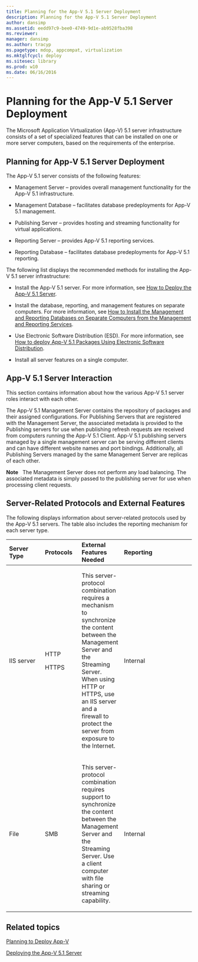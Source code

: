 ```yaml
---
title: Planning for the App-V 5.1 Server Deployment
description: Planning for the App-V 5.1 Server Deployment
author: dansimp
ms.assetid: eedd97c9-bee0-4749-9d1e-ab9528fba398
ms.reviewer: 
manager: dansimp
ms.author: tracyp
ms.pagetype: mdop, appcompat, virtualization
ms.mktglfcycl: deploy
ms.sitesec: library
ms.prod: w10
ms.date: 06/16/2016
---
```



# Planning for the App-V 5.1 Server Deployment


The Microsoft Application Virtualization (App-V) 5.1 server infrastructure consists of a set of specialized features that can be installed on one or more server computers, based on the requirements of the enterprise.

## Planning for App-V 5.1 Server Deployment


The App-V 5.1 server consists of the following features:

-   Management Server – provides overall management functionality for the App-V 5.1 infrastructure.

-   Management Database – facilitates database predeployments for App-V 5.1 management.

-   Publishing Server – provides hosting and streaming functionality for virtual applications.

-   Reporting Server – provides App-V 5.1 reporting services.

-   Reporting Database – facilitates database predeployments for App-V 5.1 reporting.

The following list displays the recommended methods for installing the App-V 5.1 server infrastructure:

-   Install the App-V 5.1 server. For more information, see [How to Deploy the App-V 5.1 Server](how-to-deploy-the-app-v-51-server.md).

-   Install the database, reporting, and management features on separate computers. For more information, see [How to Install the Management and Reporting Databases on Separate Computers from the Management and Reporting Services](how-to-install-the-management-and-reporting-databases-on-separate-computers-from-the-management-and-reporting-services51.md).

-   Use Electronic Software Distribution (ESD). For more information, see [How to deploy App-V 5.1 Packages Using Electronic Software Distribution](how-to-deploy-app-v-51-packages-using-electronic-software-distribution.md).

-   Install all server features on a single computer.

## <a href="" id="---------app-v-5-1-server-interaction"></a> App-V 5.1 Server Interaction


This section contains information about how the various App-V 5.1 server roles interact with each other.

The App-V 5.1 Management Server contains the repository of packages and their assigned configurations. For Publishing Servers that are registered with the Management Server, the associated metadata is provided to the Publishing servers for use when publishing refresh requests are received from computers running the App-V 5.1 Client. App-V 5.1 publishing servers managed by a single management server can be serving different clients and can have different website names and port bindings. Additionally, all Publishing Servers managed by the same Management Server are replicas of each other.

**Note**  
The Management Server does not perform any load balancing. The associated metadata is simply passed to the publishing server for use when processing client requests.

 

## Server-Related Protocols and External Features


The following displays information about server-related protocols used by the App-V 5.1 servers. The table also includes the reporting mechanism for each server type.

<table>
<colgroup>
<col width="20%" />
<col width="20%" />
<col width="20%" />
<col width="20%" />
<col width="20%" />
</colgroup>
<thead>
<tr class="header">
<th align="left">Server Type</th>
<th align="left">Protocols</th>
<th align="left">External Features Needed</th>
<th align="left">Reporting</th>
<th align="left"></th>
</tr>
</thead>
<tbody>
<tr class="odd">
<td align="left"><p>IIS server</p></td>
<td align="left"><p>HTTP</p>
<p>HTTPS</p></td>
<td align="left"><p>This server-protocol combination requires a mechanism to synchronize the content between the Management Server and the Streaming Server. When using HTTP or HTTPS, use an IIS server and a firewall to protect the server from exposure to the Internet.</p></td>
<td align="left"><p>Internal</p></td>
<td align="left"></td>
</tr>
<tr class="even">
<td align="left"><p>File</p></td>
<td align="left"><p>SMB</p></td>
<td align="left"><p>This server-protocol combination requires support to synchronize the content between the Management Server and the Streaming Server. Use a client computer with file sharing or streaming capability.</p></td>
<td align="left"><p>Internal</p></td>
<td align="left"></td>
</tr>
</tbody>
</table>

 






## Related topics


[Planning to Deploy App-V](planning-to-deploy-app-v51.md)

[Deploying the App-V 5.1 Server](deploying-the-app-v-51-server.md)

 

 





